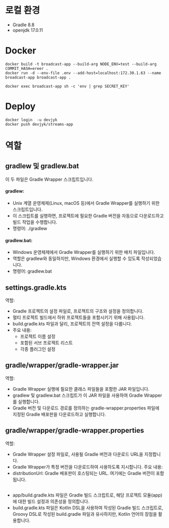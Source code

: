 # 로컬 환경
- Gradle 8.8
- openjdk 17.0.11

# Docker 
```
docker build -t broadcast-app --build-arg NODE_ENV=test --build-arg COMMIT_HASH=ereer . 
docker run -d --env-file .env --add-host=localhost:172.30.1.63 --name broadcast-app broadcast-app .

docker exec broadcast-app sh -c 'env | grep SECRET_KEY'

```

# Deploy
```
docker login  -u devjyk
docker push devjyk/streams-app
```


# 역할
## gradlew 및 gradlew.bat
이 두 파일은 Gradle Wrapper 스크립트입니다.

#### gradlew:
- Unix 계열 운영체제(Linux, macOS 등)에서 Gradle Wrapper를 실행하기 위한 스크립트입니다.
- 이 스크립트를 실행하면, 프로젝트에 필요한 Gradle 버전을 자동으로 다운로드하고 빌드 작업을 수행합니다.
- 명령어: ./gradlew <task>

#### gradlew.bat:
- Windows 운영체제에서 Gradle Wrapper를 실행하기 위한 배치 파일입니다.
- 역할은 gradlew와 동일하지만, Windows 환경에서 실행할 수 있도록 작성되었습니다.
- 명령어: gradlew.bat <task>

## settings.gradle.kts
역할:
- Gradle 프로젝트의 설정 파일로, 프로젝트의 구조와 설정을 정의합니다.
- 멀티 프로젝트 빌드에서 하위 프로젝트들을 포함시키기 위해 사용됩니다.
- build.gradle.kts 파일과 달리, 프로젝트의 전역 설정을 다룹니다.
- 주요 내용:
  - 프로젝트 이름 설정
  - 포함된 서브 프로젝트 리스트
  - 각종 플러그인 설정

## gradle/wrapper/gradle-wrapper.jar
역할:
- Gradle Wrapper 실행에 필요한 클래스 파일들을 포함한 JAR 파일입니다.
- gradlew 및 gradlew.bat 스크립트가 이 JAR 파일을 사용하여 Gradle Wrapper를 실행합니다.
- Gradle 버전 및 다운로드 경로를 정의하는 gradle-wrapper.properties 파일에 지정된 Gradle 배포판을 다운로드하고 실행합니다.

## gradle/wrapper/gradle-wrapper.properties
역할:
- Gradle Wrapper 설정 파일로, 사용될 Gradle 버전과 다운로드 URL을 지정합니다.
- Gradle Wrapper가 특정 버전을 다운로드하여 사용하도록 지시합니다.
주요 내용:
- distributionUrl: Gradle 배포판이 호스팅되는 URL. 여기에는 Gradle 버전이 포함됩니다.

## 
- app/build.gradle.kts 파일은 Gradle 빌드 스크립트로, 해당 프로젝트 모듈(app)에 대한 빌드 설정과 의존성을 정의합니다. 
- build.gradle.kts 파일은 Kotlin DSL을 사용하여 작성된 Gradle 빌드 스크립트로, Groovy DSL로 작성된 build.gradle 파일과 유사하지만, Kotlin 언어의 장점을 활용합니다.